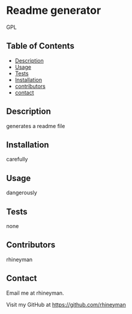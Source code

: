 # Readme generator
GPL

## Table of Contents
- [Description](#description) 
- [Usage](#usage)
- [Tests](#tests)
- [Installation](#installation) 
- [contributors](#contributors)
- [contact](#contact)

## Description
generates a readme file

## Installation
carefully

## Usage
dangerously

## Tests
none

## Contributors
rhineyman

## Contact
Email me at rhineyman.

Visit my GitHub at https://github.com/rhineyman
    
